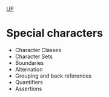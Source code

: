 [UP](./index.md)

# Special characters

- Character Classes
- Character Sets
- Boundaries
- Alternation
- Grouping and back references
- Quantifiers
- Assertions